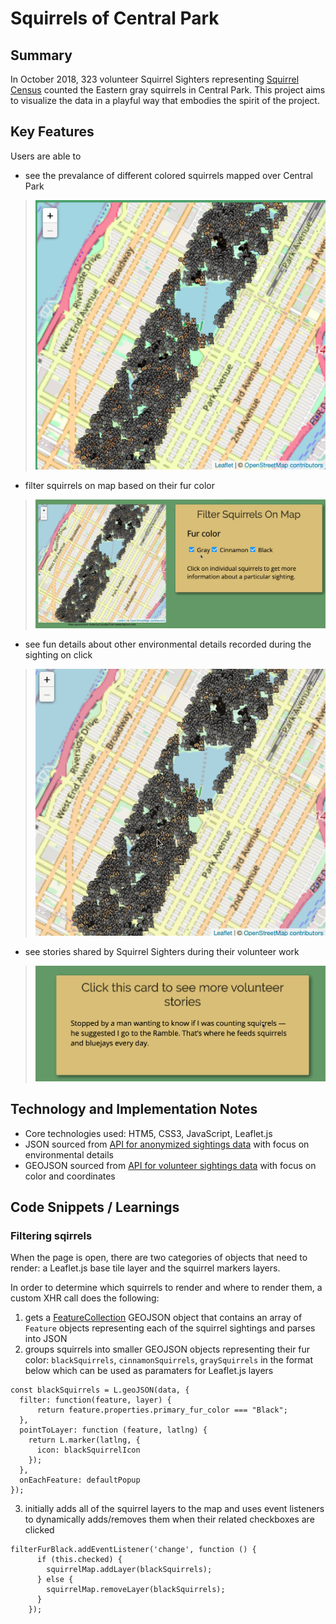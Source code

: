 # Squirrels of Central Park

## Summary
In October 2018, 323 volunteer Squirrel Sighters representing [Squirrel Census](https://www.thesquirrelcensus.com/) counted the Eastern gray squirrels in Central Park. This project aims to visualize the data in a playful way that embodies the spirit of the project.

## Key Features
Users are able to
+ see the prevalance of different colored squirrels mapped over Central Park
> ![squirrels mapped](src/assets/screenshots/squirrels_on_map.png)
+ filter squirrels on map based on their fur color
> ![filter squirrels](src/assets/screenshots/filter_squirrels.gif)
+ see fun details about other environmental details recorded during the sighting on click
> ![click for details about sighting](src/assets/screenshots/click_for_details.gif)
+ see stories shared by Squirrel Sighters during their volunteer work
> ![click to read a randomly selected story](src/assets/screenshots/stories.gif)

## Technology and Implementation Notes
+ Core technologies used: HTM5, CSS3, JavaScript, Leaflet.js
+ JSON sourced from [API for anonymized sightings data](https://data.cityofnewyork.us/resource/ej9h-v6g2.json) with focus on environmental details
+ GEOJSON sourced from [API for volunteer sightings data](https://data.cityofnewyork.us/resource/vfnx-vebw.geojson) with focus on color and coordinates

## Code Snippets / Learnings
### Filtering sqirrels
When the page is open, there are two categories of objects that need to render: a Leaflet.js base tile layer and the squirrel markers layers.

In order to determine which squirrels to render and where to render them, a custom XHR call does the following:
1. gets a [FeatureCollection](https://tools.ietf.org/html/rfc7946#section-3.3) GEOJSON object that contains an array of `Feature` objects representing each of the squirrel sightings and parses into JSON
2. groups squirrels into smaller GEOJSON objects representing their fur color: `blackSquirrels`, `cinnamonSquirrels`, `graySquirrels` in the format below which can be used as paramaters for Leaflet.js layers
```
const blackSquirrels = L.geoJSON(data, {
  filter: function(feature, layer) {
      return feature.properties.primary_fur_color === "Black";
  },
  pointToLayer: function (feature, latlng) {
    return L.marker(latlng, {
      icon: blackSquirrelIcon
    });
  },
  onEachFeature: defaultPopup
});
```
3. initially adds all of the squirrel layers to the map and uses event listeners to dynamically adds/removes them when their related checkboxes are clicked
```
filterFurBlack.addEventListener('change', function () {
      if (this.checked) {
        squirrelMap.addLayer(blackSquirrels);
      } else {
        squirrelMap.removeLayer(blackSquirrels);
      }
    });
```